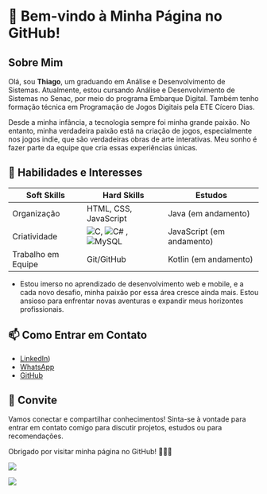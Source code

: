 # 👋 Bem-vindo à Minha Página no GitHub!

## Sobre Mim
Olá, sou **Thiago**, um graduando em Análise e Desenvolvimento de Sistemas. Atualmente, estou cursando Análise e Desenvolvimento de Sistemas no Senac, por meio do programa Embarque Digital. Também tenho formação técnica em Programação de Jogos Digitais pela ETE Cícero Dias.

Desde a minha infância, a tecnologia sempre foi minha grande paixão. No entanto, minha verdadeira paixão está na criação de jogos, especialmente nos jogos indie, que são verdadeiras obras de arte interativas. Meu sonho é fazer parte da equipe que cria essas experiências únicas.

## 🚀 Habilidades e Interesses
| Soft Skills        | Hard Skills              | Estudos               |
|-------------------|------------------------|-----------------------|
| Organização     | HTML, CSS, JavaScript | Java (em andamento)  |
| Criatividade          | ![C](https://img.shields.io/badge/C-000?style=for-the-badge&logo=c), ![C#](https://img.shields.io/badge/C%23-000?style=for-the-badge&logo=c-sharp&logoColor=823085) , ![MySQL](https://img.shields.io/badge/MySQL-000?style=for-the-badge&logo=mysql&logoColor=005C84)               | JavaScript (em andamento) |
| Trabalho em Equipe | Git/GitHub                  | Kotlin (em andamento) |

-  Estou imerso no aprendizado de desenvolvimento web e mobile, e a cada novo desafio, minha paixão por essa área cresce ainda mais. Estou ansioso para enfrentar novas aventuras e expandir meus horizontes profissionais.


## 📫 Como Entrar em Contato
- [LinkedIn](https://www.linkedin.com/in/thiago-pereira-reis/))
- [WhatsApp](https://wa.me/+558186262339)
- [GitHub](https://github.com/thiagotpr) 

## 📣 Convite
Vamos conectar e compartilhar conhecimentos! Sinta-se à vontade para entrar em contato comigo para discutir projetos, estudos ou para recomendações.

Obrigado por visitar minha página no GitHub! 👩‍💻🌟

[![](https://github-readme-stats.vercel.app/api?username=thiagotpr&show_icons=true&theme=ocean_dark)](https://github.com/thiagotpr)

[![](https://github-readme-stats.vercel.app/api/top-langs/?username=thiagotpr&theme=ocean_dark)](https://github.com/thiagotpr)
